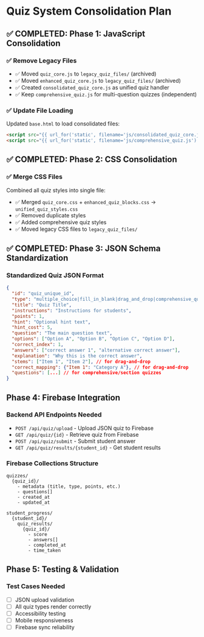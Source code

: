 # Quiz System Consolidation Plan

## ✅ COMPLETED: Phase 1: JavaScript Consolidation

### ✅ Remove Legacy Files
- ✅ Moved `quiz_core.js` to `legacy_quiz_files/` (archived)
- ✅ Moved `enhanced_quiz_core.js` to `legacy_quiz_files/` (archived)
- ✅ Created `consolidated_quiz_core.js` as unified quiz handler
- ✅ Keep `comprehensive_quiz.js` for multi-question quizzes (independent)

### ✅ Update File Loading
Updated `base.html` to load consolidated files:
```html
<script src="{{ url_for('static', filename='js/consolidated_quiz_core.js') }}" defer></script>
<script src="{{ url_for('static', filename='js/comprehensive_quiz.js') }}" defer></script>
```

## ✅ COMPLETED: Phase 2: CSS Consolidation

### ✅ Merge CSS Files
Combined all quiz styles into single file:
- ✅ Merged `quiz_core.css` + `enhanced_quiz_blocks.css` → `unified_quiz_styles.css`
- ✅ Removed duplicate styles
- ✅ Added comprehensive quiz styles
- ✅ Moved legacy CSS files to `legacy_quiz_files/`

## ✅ COMPLETED: Phase 3: JSON Schema Standardization

### Standardized Quiz JSON Format
```json
{
  "id": "quiz_unique_id",
  "type": "multiple_choice|fill_in_blank|drag_and_drop|comprehensive_quiz|quiz_section",
  "title": "Quiz Title",
  "instructions": "Instructions for students",
  "points": 1,
  "hint": "Optional hint text",
  "hint_cost": 5,
  "question": "The main question text",
  "options": ["Option A", "Option B", "Option C", "Option D"],
  "correct_index": 1,
  "answers": ["correct answer 1", "alternative correct answer"],
  "explanation": "Why this is the correct answer",
  "stems": ["Item 1", "Item 2"], // for drag-and-drop
  "correct_mapping": {"Item 1": "Category A"}, // for drag-and-drop
  "questions": [...] // for comprehensive/section quizzes
}
```

## Phase 4: Firebase Integration

### Backend API Endpoints Needed
- `POST /api/quiz/upload` - Upload JSON quiz to Firebase
- `GET /api/quiz/{id}` - Retrieve quiz from Firebase
- `POST /api/quiz/submit` - Submit student answer
- `GET /api/quiz/results/{student_id}` - Get student results

### Firebase Collections Structure
```
quizzes/
  {quiz_id}/
    - metadata (title, type, points, etc.)
    - questions[]
    - created_at
    - updated_at

student_progress/
  {student_id}/
    quiz_results/
      {quiz_id}/
        - score
        - answers[]
        - completed_at
        - time_taken
```

## Phase 5: Testing & Validation

### Test Cases Needed
- [ ] JSON upload validation
- [ ] All quiz types render correctly
- [ ] Accessibility testing
- [ ] Mobile responsiveness
- [ ] Firebase sync reliability
